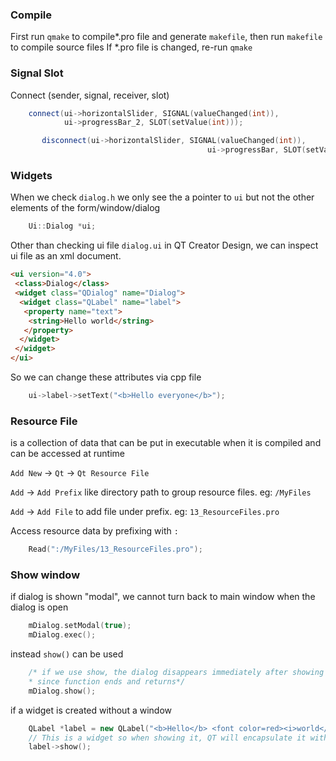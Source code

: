 ### Compile
First run `qmake` to compile*.pro file and generate `makefile`, then run `makefile` to compile source files
If *.pro file is changed, re-run `qmake`

### Signal Slot

Connect (sender, signal, receiver, slot)
```cpp
    connect(ui->horizontalSlider, SIGNAL(valueChanged(int)),
            ui->progressBar_2, SLOT(setValue(int)));

       disconnect(ui->horizontalSlider, SIGNAL(valueChanged(int)),
                                            ui->progressBar, SLOT(setValue(int)));
```

### Widgets
When we check `dialog.h` we only see the a pointer to `ui` but not the other elements of the form/window/dialog

```cpp
    Ui::Dialog *ui;
```

Other than checking ui file `dialog.ui` in QT Creator Design, we can inspect ui file as an xml document.

```html
<ui version="4.0">
 <class>Dialog</class>
 <widget class="QDialog" name="Dialog">
  <widget class="QLabel" name="label">
   <property name="text">
    <string>Hello world</string>
   </property>
  </widget>
 </widget>
</ui>
```

So we can change these attributes via cpp file
```cpp
    ui->label->setText("<b>Hello everyone</b>");
```

### Resource File
is a collection of data that can be put in executable when it is compiled and can be accessed at runtime

`Add New` -> `Qt` -> `Qt Resource File`

`Add` -> `Add Prefix` like directory path to group resource files. eg: `/MyFiles`

`Add` -> `Add File` to add file under prefix. eg: `13_ResourceFiles.pro`

Access resource data by prefixing with `:`

```cpp
    Read(":/MyFiles/13_ResourceFiles.pro");
```

### Show window
if dialog is shown "modal", we cannot turn back to main window when the dialog is open

```cpp
    mDialog.setModal(true);
    mDialog.exec();
```
instead `show()` can be used
```cpp
    /* if we use show, the dialog disappears immediately after showing
    * since function ends and returns*/
    mDialog.show();
```

if a widget is created without a window
```cpp
    QLabel *label = new QLabel("<b>Hello</b> <font color=red><i>world</i></font>");
    // This is a widget so when showing it, QT will encapsulate it with a window
    label->show();
```
